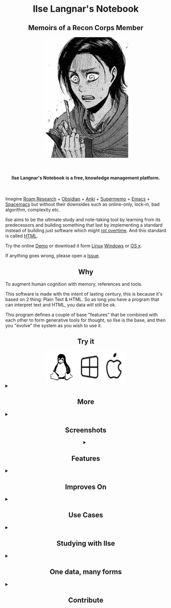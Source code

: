 
<h1 align="center" > Ilse Langnar's Notebook </h1>
<h2 align="center" > Memoirs of a Recon Corps Member </h2>

<p align="center">
  <img src="https://github.com/ilse-langnar/notebook/blob/dev/markdown/ilse.jpeg" alt="Ilse"/>
</p>
<br/>


<h4 align="center" > Ilse Langnar's Notebook is a free, knowledge management platform. </h4>
<br/>

Imagine [Roam Research](https://roamresearch.com/) + [Obsidian](https://obsidian.md/) + [Anki](https://ankiweb.net/) + [Supermemo](https://www.supermemopedia.com/wiki/Main_Page) + [Emacs](https://www.gnu.org/software/emacs/) + [Spacemacs](https://www.spacemacs.org/) but without their downsides such as online-only, lock-in, bad algorithm, complexity etc.


Ilse aims to be the ultimate study and note-taking tool by learning from its predecessors and building something that last by implementing a standard instead of building just software which might [rot overtime]( https://en.wikipedia.org/wiki/Software_rot). And this standard is called [HTML](https://en.wikipedia.org/wiki/HTML).

Try the online [Demo](https://ilse-langnar.github.io/notebook/demo/index.html) or download it form [Linux](https://github.com/ilse-langnar/notebook/releases/download/0.8/ilse-langnar-notebook-0.1.8.AppImage) [Windows](https://github.com/ilse-langnar/notebook/releases/download/0.8/ilse-langnar-notebook-0.1.8.AppImage) or [OS x]().

If anything goes wrong, please open a [Issue](https://github.com/ilse-langnar/notebook/issues/new).

<h2 align="center" > Why  </h2>
To augment human cognition with memory, references and tools.

This software is made with the intent of lasting century, this is because it's based on 2 thing: Plain Text & HTML.
So as long you have a program that can interpret text and HTML, you data will still be ok.

This program defines a couple of base "features" that be combined with each other to form generative tools for thought, so Ilse is the base, and then you "evolve" the system as you wish to use it.

<h2 align="center" > Try it </h2>

<div style="width: 50%; display: block; margin: 0 auto;" >
    <div style="display: flex;">
        <img style="flex: 1; width: 100px;" src="https://raw.githubusercontent.com/ilse-langnar/notebook/dev/docs/367633_linux_tux_icon.svg" />
        <img style="flex: 1; width: 100px;" src="https://raw.githubusercontent.com/ilse-langnar/notebook/dev/docs/brand-windows.svg" />
        <img style="flex: 1; width: 100px;" src="https://raw.githubusercontent.com/ilse-langnar/notebook/dev/docs/brand-apple.svg" />
    </div>
</div>

<details>
    <summary>
        <h2 align="center" > More </h2>
    </summary>

    | Platform         | How     | Gif |
    |--------------|-----------|------------|
    | Web Demo | [Try it!](https://ilse-langnar.github.io/notebook/demo/index.html) | Learn More | 
    | Quine(Single .html) | [Download](https://github.com/ilse-langnar/notebook/releases/download/1.1.2/index.html) | Learn More | |
    | Desktop Linux(AppImage)           | [Download](https://github.com/ilse-langnar/notebook/releases/download/1.1.2/ilse-langnar-notebook-1.0.11.AppImage) | ![Demo](https://raw.githubusercontent.com/ilse-langnar/notebook/dev/docs/desktop-linux.gif) | 
    | Desktop Windows(.exe)             | [Download](https://github.com/ilse-langnar/notebook/releases/download/1.1.2/ilse-langnar-notebook.Setup.1.0.11.exe) | 
    | Desktop MacOs(.dmg)               | Comming Soon |
    | Mobile Android(.apk)              | Comming Soon | 
    | Mobile iOS                        | Comming Soon | 
    | Command Line(nodejs)              | `npx ilse` & `npm install ilse -g` & `yarn add global ilse` | 
    | Script  Windows(VB)               | Comming Soon | 
    | Script Linux(Rofi)                | Comming Soon | ![Incremental Video](https://raw.githubusercontent.com/ilse-langnar/notebook/dev/docs/rofi.gif) |
    | Script Linux(Zenity)              | Comming Soon| 
    | Script MacOS(Rofi)                | Comming Soon | ![Incremental Video](https://raw.githubusercontent.com/ilse-langnar/notebook/dev/docs/rofi.gif) 
    | Vim Plugin                        | Help! | 
    | VSCode Plugin                     | Help! | 
    | Emacs Plugin                      | Help! | 
    | Sublime Text Plugin               | Help! | 
    | Headless Ilse(Docker)             | Comming Soon| 
    | Telegram Bot                      | Comming Soon| 

</details>

<details>
    <summary>
        <h2 align="center" > Screenshots </h2>
    </summary>

<img src="https://raw.githubusercontent.com/ilse-langnar/notebook/dev/docs/ilse-screenshot-15.png" />
<img src="https://raw.githubusercontent.com/ilse-langnar/notebook/dev/docs/ilse-screenshot-16.png" />
<img src="https://raw.githubusercontent.com/ilse-langnar/notebook/dev/docs/ilse-screenshot-17.png" />
<img src="https://raw.githubusercontent.com/ilse-langnar/notebook/dev/docs/ilse-screenshot-2.png" />
<img src="https://raw.githubusercontent.com/ilse-langnar/notebook/dev/docs/ilse-screenshot-13.png" />
<img src="https://raw.githubusercontent.com/ilse-langnar/notebook/dev/docs/ilse-screenshot-14.png" />

</details>

<details>
    <summary align="center" >
        <h2 align="center" > Features </h2>
    </summary>


| Feature         | Explanation     | Visual |
|--------------|-----------|------------|
| Dark Mode              | You can have different styles and they can have a light and a dark mode, if you download a theme, you can toggle dark mode with `C-SPC d d` or executing the "toggle-dark-mode" command | ![Dark Mode](https://raw.githubusercontent.com/ilse-langnar/notebook/dev/docs/feature-dark-mode.gif) | 
| Zen Mode                | Allows you to focus on a single component and forget about anything else. | ![Zen Mode](https://raw.githubusercontent.com/ilse-langnar/notebook/dev/docs/feature-zen-mode.gif) | 
| Themes                | You can have multiple themes and switch between them as you like. | ![Themes](https://raw.githubusercontent.com/ilse-langnar/notebook/dev/docs/feature-themes.gif) | 
| Easy Import/Export    | You can import a theme or a plugin with a single click.  | ![Easy Import/Export](https://raw.githubusercontent.com/ilse-langnar/notebook/dev/docs/feature-easy-import-and-export.gif) | |
| Multi Language Support | Ilse supports many different language.  | ![Multi Language](https://raw.githubusercontent.com/ilse-langnar/notebook/dev/docs/feature-multi-language.gif) |
| Note Reference | You can embed a note inside another note.  | ![Note Embed](https://raw.githubusercontent.com/ilse-langnar/notebook/dev/docs/feature-note-embed.gif) |
| File Reference | Reference files inside notes.  | ![File Embed](https://raw.githubusercontent.com/ilse-langnar/notebook/dev/docs/feature-file-embed.gif) |
| Multiple Components | You can check a file while looking at the calendar and your daily notes.  | ![Multiple Components](https://raw.githubusercontent.com/ilse-langnar/notebook/dev/docs/feature-multiple-components.gif) |
| Graph | Visualize relationship between notes, files, media and more.  | ![Graph](https://raw.githubusercontent.com/ilse-langnar/notebook/dev/docs/feature-graph.gif) |
| Keyboard Shortcut | Bind shortcuts from simple such as `ctrl+s` to complex such as `ctrl+space i z`  | | ![Keyboard Shortcuts](https://raw.githubusercontent.com/ilse-langnar/notebook/dev/docs/feature-shortcuts.gif) | 
| Commands and Command Pallet | See all the available commands with the command pallet, execute any function with commands  | ![Command Pallet](https://raw.githubusercontent.com/ilse-langnar/notebook/dev/docs/feature-command-pallet.gif) | 
| Study Tools | See "Studying with Ilse" for more | ![Study](https://raw.githubusercontent.com/ilse-langnar/notebook/dev/docs/feature-study.gif) |
| Daily Notes | This is your hub, this is where you start off if you're confused as to where to go. | ![Daily Notes](https://raw.githubusercontent.com/ilse-langnar/notebook/dev/docs/feature-daily-notes.gif) |
| Multiple Directories | You can have as many directories as you want, maybe something for work, something for study etc. | |
| CRM | Keep track of in Ilse | |
| Task Manager | Manage all of your todos in one single place. | ![Task Management](https://raw.githubusercontent.com/ilse-langnar/notebook/dev/docs/feature-task-management.gif) | |
| Media Embed | Embed images, videos, sounds, gifs and more. | ![Media Embed](https://raw.githubusercontent.com/ilse-langnar/notebook/dev/docs/feature-media-embed.gif) |
| Component Embed | Embed kanban, calendar, spreadsheets, Todos, reminders, help, tutorials, Mind Maps, Memex, Files and more inside a note. | ![Component Embed](https://raw.githubusercontent.com/ilse-langnar/notebook/dev/docs/feature-component-embed.gif) |
| Platform Independent | You can use it on Windows, Linux, MacOS, BDS??, Android, iOS etc. You can also develop a client for a platform if we don't support it. | |
| Plain Text & No Lock-In| We don't store anything in proprietary binary format, thus if we ever were to "die" you would still have your notes and your files. Since it's a simple text/files structure that will live for a thousand years. | |
| Free and Open Source | I would appreciate if you paid something but it's free and open source. | |
| Right/Left Sidebar |  You can put anything you want there with quick access | ![Right Sidebar](https://raw.githubusercontent.com/ilse-langnar/notebook/dev/docs/feature-right-sidebar.gif) | 
| Zettelkasten | We don't use directories and you have access to links to link a note to a file or to another note. | |
| Inline Embeds | You can use {{}} to embed things such as: Queries, todos, tags, word-count, timer and more! | |
| Drag & Drop | Drag and Drop either notes, media or other. | |

</details>




<details>
    <summary>
        <h2 align="center" > Improves On </h2>
    </summary>

    <img src="https://raw.githubusercontent.com/ilse-langnar/notebook/dev/docs/improves-on.png"  />

    | Program         | Feature     | Explanation | Explanation |
    |--------------|-----------|------------|------------|
    | SpaceMacs       | SPC (key) | You can start listening to "brown noise" from ilse with `C-SPC t s b` the "C-SPC" means "control+space" then t s b, in complete it would be: ctrl+space t s b |
    | Roam Research   | Outline | We have an outline similar to that of [Roam Research](https://roamresearch.com/)  So you can nest bullets down with no problems|
    | Anki            | Spaced Repetition | |
    | Supermemo       | Incremental Reading | |
    | Supermemo       | Incremental Learning | |
    | Obsidian        | Plugins | |

</details>


<details>
    <summary>
        <h2 align="center" > Use Cases </h2>
    </summary>

As a Note-Taking tool: 
As a Study(memory) tool:
As a App Factory tool: 

</details>


<details>
    <summary>
        <h2 align="center" > Studying with Ilse </h2>
    </summary>

| What         | Explanation     | Visual |
|--------------|-----------|------------|
| Incremental Learning | See: Incremental Reading & Incremental Video | | 
| Incremental Reading | TODO | ![Incremental Reading](https://raw.githubusercontent.com/ilse-langnar/notebook/dev/docs/incremental-reading.svg) | 
| Incremental Video | TODO | ![Incremental Video](https://raw.githubusercontent.com/ilse-langnar/notebook/dev/docs/incremental-video.svg) | 
| Spaced Repetition | TODO | ![Spaced Repetition - Forgetting Curve](https://raw.githubusercontent.com/ilse-langnar/notebook/dev/docs/forgetting-curve.jpg) | 
| Interleaving | TODO | | 
| Testing |  TODO | | 
| Creation |  TODO | | 
| Ellaboration | TODO | | 


<details>
    <summary>
        <h2 align="center" > Example 1 - Chemistry </h2>
    </summary>

| Step         | Explanation     | Visual |
|--------------|-----------|------------|
| 1 | You import a wikipedia article on: Alcohol, and you see a table with a bunch of alcohols and how to name them: | ![Alcohols](https://raw.githubusercontent.com/ilse-langnar/notebook/dev/docs/all-alcohols.png) |
| 2 | You take screenshot of the first alcohol | ![First Alcohol](https://raw.githubusercontent.com/ilse-langnar/notebook/dev/docs/alcohol.png) |
| 3 | You take screenshot of the second alcohol | ![Second Alcohol](https://raw.githubusercontent.com/ilse-langnar/notebook/dev/docs/alcohol-1.png) |
| 4 | You take screenshot of the third alcohol | ![Third Alcohol](https://raw.githubusercontent.com/ilse-langnar/notebook/dev/docs/alcohol-2.png) |
| 5 | You take screenshot of the Fourth alcohol | ![Fourth Alcohol](https://raw.githubusercontent.com/ilse-langnar/notebook/dev/docs/alcohol-3.png) |
| 6 | After taking a screenshot of each item, each one of them will be "queued" differently based on your memory, thus the schedule for each item will be different based on how well you remember the alcohol, allowing you to "chunk" this knowledge about alcohols | |

</details>

    <details>
        <summary>
            <h2 align="center" > Example 2 - Biochemistry </h2>
        </summary>

    TODO
    </details>

</details>

<details>
    <summary>
        <h2 align="center" > One data, many forms </h2>
    </summary>

| Data Format         | Explanation     | Visual |
|--------------|-----------|------------|
|  Spreadsheet | TODO |  ![Spreadsheet](https://raw.githubusercontent.com/ilse-langnar/notebook/dev/docs/spreadsheet-light-mode.png) ![Spreadhseet](https://raw.githubusercontent.com/ilse-langnar/notebook/dev/docs/spreadsheet-dark-mode.png) |
|  Memex | TODO  |  ![Memex](https://raw.githubusercontent.com/ilse-langnar/notebook/dev/docs/memex.png) |
|  Calendar | TODO  |  ![Calendar](https://raw.githubusercontent.com/ilse-langnar/notebook/dev/docs/calendar.png) |
|  Kanban | TODO  |  |
|  Xanadu | Comming Soon ...  | |

</details>


<details>
    <summary>
        <h2 align="center" > Contribute </h2>
    </summary>

    | Way         | Explanation     | Value |
    |--------------|-----------|------------|
    | Opening an issue    | If you have a question or something is wrong, you can [open a issue](https://github.com/ilse-langnar/notebook/issues/new)  so we can figure itt out. | Medium |
    | Help with translation | You can help translate ilse into another language such as: `Chinese Simplified(简体中文) Brazillian Portuguese(Português Brasileiro) Spanish(Español) Korean(한국어) japanese(日本人) Dutch(Nederlands) Hebrew (עברית) French (français) Italian (italiano) Greek (Ελληνικά) Arabic (عربى) Russian (русский) Polish (Polskie) German(Deutsche)` go to [Here](https://github.com/ilse-langnar/notebook/issues/new) edit the file with the ISO code for the language, translate it, then add push so I can add it the `dev` branch and then to a more stable branch. | Medium |
    | Donate Money| I'll work much harder and focused if I don't have to worry about my expenses thus making the project progress at a much faster rate. | High |
    | Become a tester |  If you have a "niche" device please join as a tester to test the stability in different platforms(Blackberry, BDS?, MacOS, Linux Distros, Older Windows ). | High |
    | Make a `command` |  A command is a executable piece of code encapsulated into a name, they're very good for speed! | Low |
    | Make a `CSS Snippet` | CSS snippets fix little style errores where a full theme would be unecessary, use: "#i/css \`\`\`css html, body { background: red; }\`\`\`. | Low |
    | Make a `Theme` |  A theme is like a bunch of css snippets but they relate to each other to form a more "grand" structure, use this template to create themes:  [Theme Template](https://github.com/ilse-langnar/theme-template). | Medium |
    | Make a `Plugin` |  A plugin is where you actually extend ilse with more components, commands and functionality, make plugins using:  [Plugin Template](https://github.com/ilse-langnar/plugin-template). | High |
    | Make a `Blog/Article/Video` | Create something documenting how you use ilse in your life, I'll greatly appreciate it!. | Medium |
    | Make `Flashcards`  | Create a project with the sturcture like: [Flashcards Template](https://github.com/ilse-langnar/flashcards-template). and fill it with your item. | Medium |
    | Make Memes | Help spread the tool with virality and easy-to-consume memes. | High |
    | Join Discord | I'll post updates, ideas, plugins, themes, snippets, commands screenshots and more. https://discord.gg/9BVx8YHr | Medium |
    | Fix a bug yourself | Modify the code and then do a push into the `dev` branch, I'll later move it to more stable branches. | High |
    | Become smarter| That's the final goal here, the final goal is better thinking. | Inifinity |

</details>

<br>
